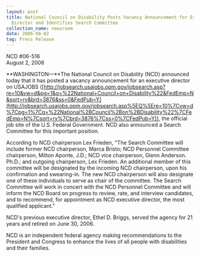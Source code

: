 ```yaml
---
layout: post
title: National Council on Disability Posts Vacancy Announcement for Executive
  Director and Identifies Search Committee
collection_name: newsroom
date: 2006-08-02
tag: Press Release
---
```

NCD #06-516\
August 2, 2006 

**WASHINGTON—**The National Council on Disability (NCD) announced today that it has posted a vacancy announcement for an executive director on USAJOBS ([http://jobsearch.usajobs.opm.gov/jobsearch.asp?re=10&vw=d&pg=1&q=%22National+Council+on+Disability%22&FedEmp=N&sort=rv&brd=3876&ss=0&FedPub=Y](http://jobsearch.usajobs.opm.gov/jobsearch.asp%5EQ%5Ere=10%7Cvw=d%7Cpg=1%7Cq=%22National%2BCouncil%2Bon%2BDisability%22%7CFedEmp=N%7Csort=rv%7Cbrd=3876%7Css=0%7CFedPub=Y)), the official job site of the U.S. Federal Government. NCD also announced a Search Committee for this important position.

According to NCD chairperson Lex Frieden, "The Search Committee will include former NCD chairperson, Marca Bristo; NCD Personnel Committee chairperson, Milton Aponte, J.D.; NCD vice chairperson, Glenn Anderson. Ph.D.; and outgoing chairperson, Lex Frieden. An additional member of this committee will be designated by the incoming NCD chairperson, upon his confirmation and swearing-in. The new NCD chairperson will also designate one of these individuals to serve as chair of the committee. The Search Committee will work in concert with the NCD Personnel Committee and will inform the NCD Board on progress to review, rate, and interview candidates, and to recommend, for appointment as NCD executive director, the most qualified applicant."

NCD's previous executive director, Ethel D. Briggs, served the agency for 21 years and retired on June 30, 2006.

NCD is an independent federal agency making recommendations to the President and Congress to enhance the lives of all people with disabilities and their families.
